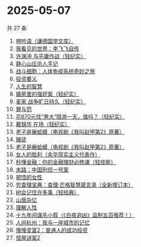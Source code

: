 # 2025-05-07

共 27 条

<!-- BEGIN WEREAD -->
<!-- 最后更新时间 2025-05-07 13:13:19 +0800 -->
1. [呻吟语（谦德国学文库）](https://weread.qq.com/web/bookDetail/68b32000727e101a68b22c0)
1. [我看见的世界：李飞飞自传](https://weread.qq.com/web/bookDetail/76c32a50813ab9e4fg01737b)
1. [许渊冲 与平庸作战（轻纪实）](https://weread.qq.com/web/bookDetail/24d32360813ab9e82g016626)
1. [静心山庄杀人手记](https://weread.qq.com/web/bookDetail/16732c50813ab9e75g0183a0)
1. [战斗细胞：人体免疫系统奇妙之旅](https://weread.qq.com/web/bookDetail/0c732f70813ab74fbg013e2b)
1. [投资要义](https://weread.qq.com/web/bookDetail/ad4328a07218c5d8ad444d9)
1. [人生的智慧](https://weread.qq.com/web/bookDetail/71632d705a953c7162b85e8)
1. [婚房里的强奸案（轻纪实）](https://weread.qq.com/web/bookDetail/bb432a30813ab9e5cg018f92)
1. [麦家 战争旷日持久（轻纪实）](https://weread.qq.com/web/bookDetail/00a32d60813ab9e81g01530e)
1. [罪与罚](https://weread.qq.com/web/bookDetail/cb73280072505174cb7179d)
1. [花670元找“男大”陪游一天，值吗？（轻纪实）](https://weread.qq.com/web/bookDetail/34232350813ab9e45g015e0f)
1. [戴锦华 在场（轻纪实）](https://weread.qq.com/web/bookDetail/7ec327d0813ab9e82g013d55)
1. [老子是癞蛤蟆（电视剧《我叫赵甲第2》原著）](https://weread.qq.com/web/bookDetail/07832f80553b1f0785069e4)
1. [赌徒](https://weread.qq.com/web/bookDetail/78032ad0813ab6a94g01394b)
1. [老子是癞蛤蟆（电视剧《我叫赵甲第2》原著）](https://weread.qq.com/web/bookDetail/e6632110529542e66152d31)
1. [女人的胜利（余华现实主义代表作）](https://weread.qq.com/web/bookDetail/50132dc0813ab937dg0158cf)
1. [秒懂金融：你的金融理财必修课（轻技能）](https://weread.qq.com/web/bookDetail/58f32470813ab9e2ag012ad2)
1. [末路：中国刑侦一号案](https://weread.qq.com/web/bookDetail/48c32c10813ab9e46g01229f)
1. [顿悟的女性](https://weread.qq.com/web/bookDetail/8cd32210813ab9b25g018136)
1. [穷查理宝典：查理·芒格智慧箴言录（全新增订本）](https://weread.qq.com/web/bookDetail/2e0320e05cc92c2e0796c5a)
1. [树会记住许多事（轻经典）](https://weread.qq.com/web/bookDetail/35732460813ab9e36g011c29)
1. [山居杂忆](https://weread.qq.com/web/bookDetail/90432270813ab8a7eg018ba7)
1. [理解人性](https://weread.qq.com/web/bookDetail/79632da0813ab9bb7g010002)
1. [十九年间谋杀小叙（《白夜追凶》监制五百推荐！）](https://weread.qq.com/web/bookDetail/887320c0813ab9e7bg016c94)
1. [人间杭州：我与一座城市的记忆](https://weread.qq.com/web/bookDetail/34e329a0727cf3ef34ec1a5)
1. [慢慢变富2：普通人的成功投资](https://weread.qq.com/web/bookDetail/30e32e00813ab9e36g01035e)
1. [怪屋谜案2](https://weread.qq.com/web/bookDetail/f3632570813ab9e44g0165ac)
<!-- END WEREAD -->